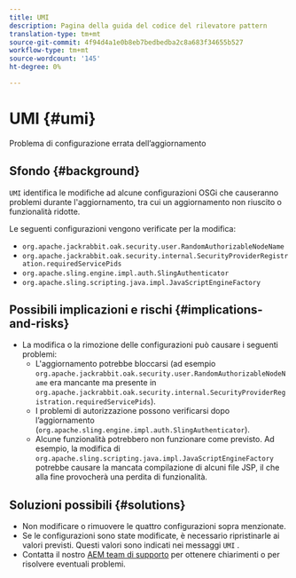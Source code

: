```yaml
---
title: UMI
description: Pagina della guida del codice del rilevatore pattern
translation-type: tm+mt
source-git-commit: 4f94d4a1e0b8eb7bedbedba2c8a683f34655b527
workflow-type: tm+mt
source-wordcount: '145'
ht-degree: 0%

---
```



# UMI {#umi}

Problema di configurazione errata dell’aggiornamento

## Sfondo {#background}

`UMI` identifica le modifiche ad alcune configurazioni OSGi che causeranno problemi durante l&#39;aggiornamento, tra cui un aggiornamento non riuscito o funzionalità ridotte.

Le seguenti configurazioni vengono verificate per la modifica:
* `org.apache.jackrabbit.oak.security.user.RandomAuthorizableNodeName`
* `org.apache.jackrabbit.oak.security.internal.SecurityProviderRegistration.requiredServicePids`
* `org.apache.sling.engine.impl.auth.SlingAuthenticator`
* `org.apache.sling.scripting.java.impl.JavaScriptEngineFactory`

## Possibili implicazioni e rischi {#implications-and-risks}

* La modifica o la rimozione delle configurazioni può causare i seguenti problemi:
   * L&#39;aggiornamento potrebbe bloccarsi (ad esempio `org.apache.jackrabbit.oak.security.user.RandomAuthorizableNodeName` era mancante ma presente in `org.apache.jackrabbit.oak.security.internal.SecurityProviderRegistration.requiredServicePids`).
   * I problemi di autorizzazione possono verificarsi dopo l’aggiornamento (`org.apache.sling.engine.impl.auth.SlingAuthenticator`).
   * Alcune funzionalità potrebbero non funzionare come previsto. Ad esempio, la modifica di `org.apache.sling.scripting.java.impl.JavaScriptEngineFactory` potrebbe causare la mancata compilazione di alcuni file JSP, il che alla fine provocherà una perdita di funzionalità.

## Soluzioni possibili {#solutions}

* Non modificare o rimuovere le quattro configurazioni sopra menzionate.
* Se le configurazioni sono state modificate, è necessario ripristinarle ai valori previsti. Questi valori sono indicati nei messaggi `UMI` .
* Contatta il nostro [AEM team di supporto](https://helpx.adobe.com/enterprise/using/support-for-experience-cloud.html) per ottenere chiarimenti o per risolvere eventuali problemi.
